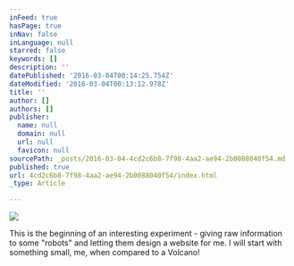 ```yaml
---
inFeed: true
hasPage: true
inNav: false
inLanguage: null
starred: false
keywords: []
description: ''
datePublished: '2016-03-04T00:14:25.754Z'
dateModified: '2016-03-04T00:13:12.978Z'
title: ''
author: []
authors: []
publisher:
  name: null
  domain: null
  url: null
  favicon: null
sourcePath: _posts/2016-03-04-4cd2c6b8-7f98-4aa2-ae94-2b0088040f54.md
published: true
url: 4cd2c6b8-7f98-4aa2-ae94-2b0088040f54/index.html
_type: Article

---
```

![](https://the-grid-user-content.s3-us-west-2.amazonaws.com/ef74205d-76f8-4cbb-817f-fde0326b5748.jpg)

This is the beginning of an interesting experiment - giving raw information to some "robots" and letting them design a website for me. I will start with something small, me, when compared to a Volcano!
